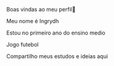 Boas vindas ao meu perfil👿

Meu nome é Ingrydh

Estou no primeiro ano do ensino medio 

Jogo futebol

Compartilho meus estudos e ideias aqui

